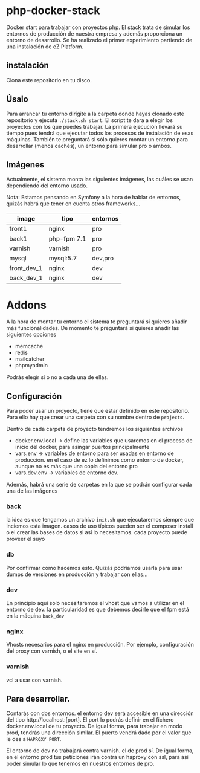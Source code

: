 # php-docker-stack

Docker start para trabajar con proyectos php. El stack trata de simular
los entornos de producción de nuestra empresa y además proporciona un 
entorno de desarrollo. Se ha realizado el primer experimiento partiendo
de una instalación de eZ Platform. 

## instalación
Clona este repositorio en tu disco. 

## Úsalo
Para arrancar tu entorno dirígite a la carpeta donde hayas clonado este repositorio
y ejecuta `./stack.sh start`. El script te dara a elegir los proyectos
con los que puedes trabajar. La primera ejecución llevará su tiempo pues 
tendrá que ejecutar todos los procesos de instalación de esas máquinas. 
También te preguntará si sólo quieres montar un entorno para desarrollar (menos cachés), un entorno para simular 
pro o ambos. 

## Imágenes
Actualmente, el sistema monta las siguientes imágenes, las cuáles se usan
dependiendo del entorno usado.

Nota: Estamos pensando en Symfony a la hora de hablar de entornos, quizás habrá que 
tener en cuenta otros frameworks...

| image  | tipo  | entornos  |
|---|---|---|
| front1 | nginx   | pro   |
| back1  | php-fpm 7.1  | pro  |
| varnish  | varnish  | pro  |
| mysql | mysql:5.7 | dev,pro |
| front_dev_1 | nginx | dev |
| back_dev_1 | nginx | dev |

# Addons
A la hora de montar tu entorno el sistema te preguntará si quieres añadir más funcionalidades. De momento te preguntará
si quieres añadir las siguientes opciones

* memcache
* redis
* mailcatcher
* phpmyadmin

Podrás elegir sí o no a cada una de ellas. 


## Configuración

Para poder usar un proyecto, tiene que estar definido en este repositorio. Para ello hay que crear una
carpeta con su nombre dentro de `projects`.

Dentro de cada carpeta de proyecto tendremos los siguientes archivos
* docker.env.local -> define las variables que usaremos en el proceso de inicio del docker, para asingar puertos principalmente
* vars.env -> variables de entorno para ser usadas en entorno de producción. en el caso de ez lo definimos como entorno de docker, aunque
no es más que una copia del entorno pro
* vars.dev.env -> variables de entorno dev. 

Además, habrá una serie de carpetas en la que se podrán configurar cada una de las imágenes

### back

la idea es que tengamos un archivo `init.sh` que ejecutaremos siempre que inciemos esta imagen. casos de uso
típicos pueden ser el composer install o el crear las bases de datos si así lo necesitamos. cada proyecto
puede proveer el suyo

### db
Por confirmar cómo hacemos esto. Quizás podríamos usarla para usar dumps de versiones en producción y trabajar con ellas...

### dev
En principio aquí solo necesitaremos el vhost que vamos a utilizar en el entorno de dev. la particularidad es que debemos
decirle que el fpm está en la máquina `back_dev`

### nginx
Vhosts necesarios para el nginx en producción. Por ejemplo, configuración del proxy con varnish, o el site en sí. 

### varnish
vcl a usar con varnish.

## Para desarrollar. 
Contarás con dos entornos. el entorno dev será accesible en una dirección del tipo http://localhost:[port]. El port 
lo podrás definir en el fichero docker.env.local de tu proyecto. De igual forma, para trabajar en modo  prod, tendrás
una dirección similar. El puerto vendrá dado por el valor que le des a `HAPROXY_PORT`.

El entorno de dev no trabajará contra varnish. el de prod sí. De igual forma, en el entorno prod tus peticiones irán
contra un haproxy con ssl, para así poder simular lo que tenemos en nuestros entornos de pro. 

